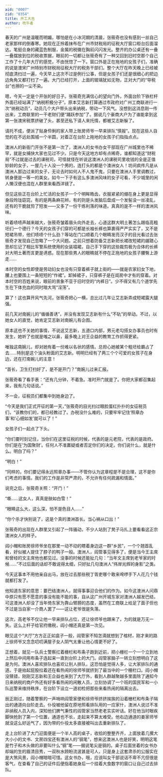 ```yaml
---
aid: "0007"
zid: "0354"
title: 开工大吉
author: 吹牛者
---
```


春天的广州是温暖而明媚，哪怕是在小冰河期的清晨，张筱奇也没有感到一丝自己老家那样的倒春寒。她现在正拎着抹布在广州市财税局的征税大厅窗口柜台后面溜达。笔挺合身的藏蓝色制服，金属的税徽在胸前闪闪发光。整齐的办公桌还有一叠一叠摆放到位的税收票据，眼前的一切都让张筱奇有了一种又回到旧时空那个自己工作了十几年大厅的感觉，不由恍惚了一下。窗口外是正在拖地的女孩子们，准确的说是澳宋广州特别市财税局征税大厅的税务干部们。整个大厅在昨天晚上已经被彻底清扫过一遍，今天早上这次不过是例行公事，但是女孩子们还是很细心的把边边角角又都打扫了一遍。大门已经打开，上面的玻璃犹如无物，正对大门的“导税台”也擦的一尘不染。

嗯，今天一定是个开张的好日子。张筱奇充满信心的望向门外，外面台阶下铁栏杆外面已经站满了“纳税积极分子”。原本艾志新打算通过市政府对广州工商联进行一次“纳税动员”，动员几个大户带头出来纳税，带动一下风气。没想到这消息刚一传出来，工商联里的一干老财们便“踊跃参加”了。据说几个豪商大户为了谁能拿到这第一张澳宋税票挤破了头，甚至还私下请人来托情，都被艾志新躲了。

请托不成，便派了贴身伶俐的家人带上账房师爷一早来排队“慎报”。现在这些人自觉的在不远处围城一个半圆，对着正在台阶上拖地的女孩子们指指点点。

澳洲人的新衙门开张不是第一次了，澳洲人的女书办女干部现在广州城里也不稀罕，就是女捕快大家也见过不少。只是今天这地方却有点稀奇，谁都知道这“财税局”不过就是过去的课税司，可怪就怪在听说这澳洲人的课税司里收钱的全是正值妙龄的女子，一屋几十人没一个男的，连打头的都是个澳洲女人！坊间疯传凡是从澳洲人那边过来的女子，无论去时如何人不人鬼不鬼，只要在澳洲人手里调教过，转身便是一等一的美女。如今一下子有这么多澳洲风味的女子可看，不少城里的闲人懒汉便也混在人群里来看西洋镜了。

但见这些正在台阶上忙活的女孩子一个个明眸皓齿，衣服紧紧的绷在身上更是显得身段玲珑窈窕，有的是两条麻花辫，有的则是头发脑后盘成一个发髻没一丝凌乱，还有的干脆就剪了短发――又多了一份干练利落的味道。真真的是不一样的澳洲风味。

听着啧啧声越来越大，张筱奇皱着眉头向外走去，心道这群大明土著怎么跟临高粗坯们一个德行？今天的女孩子们穿的可都是长袖长裤也算裹得严严实实了，又不是短裙吊带，他们啧啧个什么劲？等站在门口顺着几个眼睛发亮汉子的目光看过去张筱奇才发现自己忽略了一个大问题。之前只想着防备艾志新把长裙改短裙的龌蹉心思却忘记了相比军警系统使用的女装褶裙，自己手下穿的这些裁剪极为合体的长裤对大明土著而言更是诱惑。现在那些男人的眼睛就不停在正拖地的女孩子腰臀上游走……

本时空的女性即使是劳动妇女也没有只穿着裤子就上街的――就是农家妇女下地，腰上也要围上一条短短的“作裙”。卸掉裙子，只穿裤子是在闺房中才有的穿着。对本时空的百姓来说，眼前的景象不亚于旧时空的“内裤日”。少不得又有几个道学先生在下体充血的同时暗大骂“淫荡”。

算了！这也算开风气先河，张筱奇把心一横，总比过几年让艾志新弄成短裙露大腿强。

前几天对南婉儿的“循循善诱”，并没有发现艾志新有什么“不轨”的举动。不过，以她女人的直觉，她肯定艾志新对南婉儿有企图。

原本这也不关她的事情，不说这艾志新，五道口内部，男元老勾搭女办事员也时有发生，她听了也就是嗤之以鼻，最多晚上对王企益的教育工作抓得更紧。

唯独这南婉儿，却对她有着一份难以名状的感情。总担心她被某个粗坯给霸占了去……特别是这个油头粉面的艾志新。明明已经有了两三个个可爱的女孩子在身边，还在打南婉儿的主意！

“首长，卫生打扫好了，是不是开门？”南婉儿过来汇报。

张筱奇看了看手表：“还有几分钟，不着急。准时开门就是了。你把大家都召集起来，我有几句话说。”

不一会，征税员们都集中到她身边了。

“今天是我们正式开征的第一天，”张筱奇的目光扫过眼脸蛋红扑扑的女征税员们，“该教你们的，都已经教过了。办税没什么难的，只要牢牢记住‘照章办事’和‘心细如发’就可以了！”

女孩子们一起点了下头。

“你们要时刻记住，当你们在这里征税的时候，代表的是元老院，代表的是政府。你们是在‘为国聚财’。任何人不准置疑或者否定你们的决定。你们说什么，就是什么。明白了吗？”

“明白！”

“同样的，你们要记得永远照章办事――不管你认为这章程是不是合理，这不是你们考虑的事情。我们的工作是非常严肃的，不允许有任何疏漏和情面。”

说完之后，张筱奇关照：“开门！”

“嘶……这女人，真真是肤如白雪！”

“眼睛这么大，这么深，怕不是色目人……”

“你个杀才快别说了，这是个真的澳洲首长。当心祸从口出！”

张筱奇的出现在人群里又引起了一阵骚动，不少人站到了凳子马扎上要看看这正宗澳洲女人的样子。

阎小帽和账房徐师爷坐在那里一动不动的瞟着身边这一群“乡民”，一个个翘首乱看，好似被人提住了脖子的鸭子一般。澳洲人，阎管事见得多了，便是当今王主席和曾经的文主席他也都见过。没事的时候还能扯几句：“当年文主席到老爷家的时候……”不过后面的话却不敢说得太细，只好扯几句澳洲人“伟岸光辉的身影”之类。

今天这事本不用他亲自出马，放在过去那些税丁胥吏哪个敢来唣啰手下人花几个钱就都打发了。

他知道东家的意思：要巴结澳洲人，就得事事迎合他们的作为。如今这澳洲人问鼎中原只有愿不愿意的事没有能不能的事，自从这广州开城东家对澳洲人越发巴结，可这澳洲人却没了当年倚东家为靠山臂膀的态度，虽然在工商联上给足了面子但也不过是当自家一介商人罢了――这让老爷很是失落。

这次，高老爷不仅让他一早来排队占位，还让徐师爷也跟来了，为的就是万无一失。这么上杆子给官府缴税，阎小帽还真是第一次见。

眼见这个“大厅”方方正正如盒子一般，阎管家不知怎滴就想到了棺材，刚才来的路上徐师爷又念念叨叨满屋子女人阴气太重让他心情更不好了。

正想着，就见一队兵士警察扛着栅栏和布条子跑到近前，把小栅栏一个一个立到地上然后中间用布条子连起来一直到台阶上的大门。阎管家脑子一转立刻想明白了这是为何。澳洲人喜欢排队也喜欢让别人排队，这恐怕是觉得人多，让大家排队的通道。于是抬起屁股拉着还在看热闹的徐师爷就挤到了最当中的一个栅栏口。阎小帽没猜错，刚刚艾志新和王企益也来到了大厅外，看到人群越聚越多里面除了通知今日来纳税的商户外还有好多看热闹的闲散人员，立刻协调了一个班的国民军和一小队巡警来维持秩序，在台阶下设立一道初检把那些来看热闹的隔离出去。

辰正刚过，随着警察的一声哨响阎管家便和徐师爷挤挤挨挨的沿着栅栏和布条子隔出的通道向台阶走去。仆役被他留在原地照看排队用的一应家什，澳洲人说过不准非纳税人员入内，深知他们脾气秉性的阎管家当然老老实实听话。好在他当时眼疾脚快抢到了第一个位置，通道也不长，走起来不算太难受。他右边通道的姜家师爷就没这么好运气了，因为带的仆役太多直接被叫出去重新排队了。

走上台阶进了大门迎面便是一个半人高的桌子，收拾的整整齐齐，上面放着几摞大大小小的文书、文房四宝还有澳洲人的“钢笔”，想来这澳洲人也是好笑，明明这笔是竹子和木头做的非要叫什么“钢”笔――据说笔尖是钢的。桌子后面坐着的女书办却端的生的眉清目秀，一双秋水顾盼流波甚是可人，只是身上这套肃杀的公服实在是大煞风景，阎小帽暗暗可惜。这女书办，哦，应该叫女干部说话不卑不亢但很是客气，在查看了自己的证件后便指着她身后一个挂着大食数字的窗口让自己过去排队。
